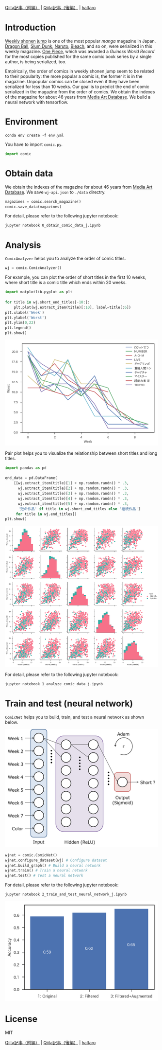 [Qiita記事（前編）](http://qiita.com/haltaro/items/c54fa1855767f1a1abd5) | [Qiita記事（後編）](http://qiita.com/haltaro/items/62d49875ed658ac8a93f) | [haltaro](https://haltaro.github.io)

# Introduction

[Weekly shonen jump](https://www.shonenjump.com) is one of the most popular *manga* magazine in Japan. 
[Dragon Ball](https://en.wikipedia.org/wiki/Dragon_Ball), [Slum Dunk](https://en.wikipedia.org/wiki/Slam_Dunk_(manga)), [Naruto](https://en.wikipedia.org/wiki/Naruto), [Bleach](https://en.wikipedia.org/wiki/Bleach_(manga)), and so on, were serialized in this weekly magazine. 
[One Piece](https://en.wikipedia.org/wiki/One_Piece), which was awarded a *Guiness World Record* for the most copies published for the same comic book series by a single author, is being serialized, too.

Empirically, the order of comics in weekly shonen jump seem to be related to their popularity: the more popular a comic is, the former it is in the magazine.
Unpopular comics can be closed even if they have been serialized for less than 10 weeks. 
Our goal is to predict the end of comic serialized in the magazine from the order of comics.
We obtain the indexes of the magazine for about 46 years from [Media Art Database](https://mediaarts-db.bunka.go.jp/?utf8=%E2%9C%93&locale=en).
We build a neural network with tensorflow.

# Environment

```
conda env create -f env.yml
```

You have to import `comic.py`.

```python
import comic
```


# Obtain data 


We obtain the indexes of the magazine for about 46 years from [Media Art Database](https://mediaarts-db.bunka.go.jp/?utf8=%E2%9C%93&locale=en).
We save `wj-api.json` to `./data` directry.

```python
magazines = comic.search_magazine()
comic.save_data(magazines)
```

For detail, please refer to the following jupyter notebook:

```bash
jupyter notebook 0_obtain_comic_data_j.ipynb

```

# Analysis

`ComicAnalyzer` helps you to analyze the order of comic titles.

```python
wj = comic.ComicAnalyzer()
```

For example, you can plot the order of short titles in the first 10 weeks, where short title is a comic title which ends within 20 weeks.

```python
import matplotlib.pyplot as plt

for title in wj.short_end_titles[-10:]:
    plt.plot(wj.extract_item(title)[:10], label=title[:6])
plt.xlabel('Week')
plt.ylabel('Worst')
plt.ylim(0,22)
plt.legend()
plt.show()
```

![short.png](fig/short.png)

Pair plot helps you to visualize the relationship between short titles and long titles.

```python
import pandas as pd

end_data = pd.DataFrame(
    [[wj.extract_item(title)[1] + np.random.randn() * .3,
      wj.extract_item(title)[2] + np.random.randn() * .3,
      wj.extract_item(title)[3] + np.random.randn() * .3,
      wj.extract_item(title)[4] + np.random.randn() * .3,
      wj.extract_item(title)[5] + np.random.randn() * .3,
      '短命作品' if title in wj.short_end_titles else '継続作品']
     for title in wj.end_titles])
plt.show()

``` 

![pairplot.png](fig/pairplot.png)

For detail, please refer to the following jupyter notebook:

```bash
jupyter notebook 1_analyze_comic_data_j.ipynb

```

# Train and test (neural network) 

`ComicNet` helps you to build, train, and test a neural network as shown below.

![model.png](fig/model.png)

```python
wjnet = comic.ComicNet()
wjnet.configure_dataset(wj) # Configure dataset
wjnet.build_graph() # Build a neural network
wjnet.train() # Train a neural network
wjnet.test() # Test a neural network
```

For detail, please refer to the following jupyter notebook:

```bash
jupyter notebook 2_train_and_test_neural_network_j.ipynb

```

![acc.png](fig/acc.png)

# License
MIT

[Qiita記事（前編）](http://qiita.com/haltaro/items/c54fa1855767f1a1abd5) | [Qiita記事（後編）](http://qiita.com/haltaro/items/62d49875ed658ac8a93f) | [haltaro](https://haltaro.github.io)
